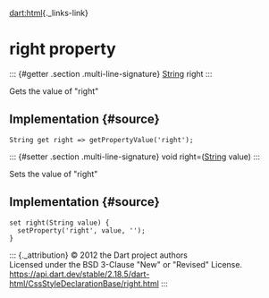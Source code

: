 [dart:html](../../dart-html/dart-html-library){._links-link}

right property
==============

::: {#getter .section .multi-line-signature}
[String](../../dart-core/string-class) right
:::

Gets the value of \"right\"

Implementation {#source}
--------------

``` {.language-dart data-language="dart"}
String get right => getPropertyValue('right');
```

::: {#setter .section .multi-line-signature}
void right=([String](../../dart-core/string-class) value)
:::

Sets the value of \"right\"

Implementation {#source}
--------------

``` {.language-dart data-language="dart"}
set right(String value) {
  setProperty('right', value, '');
}
```

::: {._attribution}
© 2012 the Dart project authors\
Licensed under the BSD 3-Clause \"New\" or \"Revised\" License.\
<https://api.dart.dev/stable/2.18.5/dart-html/CssStyleDeclarationBase/right.html>
:::
